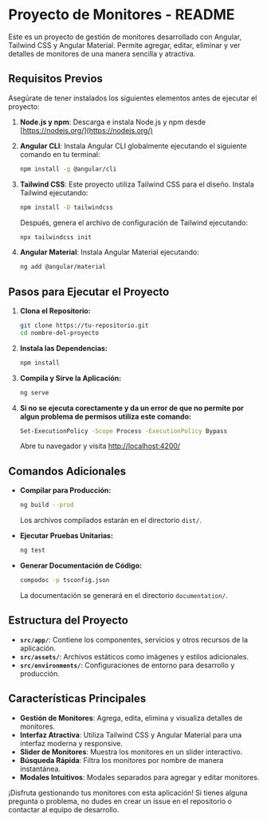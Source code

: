 # Proyecto de Monitores - README

Este es un proyecto de gestión de monitores desarrollado con Angular, Tailwind CSS y Angular Material. Permite agregar, editar, eliminar y ver detalles de monitores de una manera sencilla y atractiva.

## Requisitos Previos

Asegúrate de tener instalados los siguientes elementos antes de ejecutar el proyecto:

1. **Node.js y npm**: Descarga e instala Node.js y npm desde [https://nodejs.org/](https://nodejs.org/)

2. **Angular CLI**: Instala Angular CLI globalmente ejecutando el siguiente comando en tu terminal:

    ```bash
    npm install -g @angular/cli
    ```

3. **Tailwind CSS**: Este proyecto utiliza Tailwind CSS para el diseño. Instala Tailwind ejecutando:

    ```bash
    npm install -D tailwindcss
    ```

    Después, genera el archivo de configuración de Tailwind ejecutando:

    ```bash
    npx tailwindcss init
    ```

4. **Angular Material**: Instala Angular Material ejecutando:

    ```bash
    ng add @angular/material
    ```

## Pasos para Ejecutar el Proyecto

1. **Clona el Repositorio:**

    ```bash
    git clone https://tu-repositorio.git
    cd nombre-del-proyecto
    ```

2. **Instala las Dependencias:**

    ```bash
    npm install
    ```

3. **Compila y Sirve la Aplicación:**

    ```bash
    ng serve
    ```
4. **Si no se ejecuta corectamente y da un error de que no permite por algun problema de permisos utiliza este comando:**

    ```bash
    Set-ExecutionPolicy -Scope Process -ExecutionPolicy Bypass 
    ```

    Abre tu navegador y visita [http://localhost:4200/](http://localhost:4200/)

## Comandos Adicionales

- **Compilar para Producción:**

    ```bash
    ng build --prod
    ```

    Los archivos compilados estarán en el directorio `dist/`.

- **Ejecutar Pruebas Unitarias:**

    ```bash
    ng test
    ```

- **Generar Documentación de Código:**

    ```bash
    compodoc -p tsconfig.json
    ```

    La documentación se generará en el directorio `documentation/`.

## Estructura del Proyecto

- **`src/app/`**: Contiene los componentes, servicios y otros recursos de la aplicación.
- **`src/assets/`**: Archivos estáticos como imágenes y estilos adicionales.
- **`src/environments/`**: Configuraciones de entorno para desarrollo y producción.

## Características Principales

- **Gestión de Monitores**: Agrega, edita, elimina y visualiza detalles de monitores.
- **Interfaz Atractiva**: Utiliza Tailwind CSS y Angular Material para una interfaz moderna y responsive.
- **Slider de Monitores**: Muestra los monitores en un slider interactivo.
- **Búsqueda Rápida**: Filtra los monitores por nombre de manera instantánea.
- **Modales Intuitivos**: Modales separados para agregar y editar monitores.

¡Disfruta gestionando tus monitores con esta aplicación! Si tienes alguna pregunta o problema, no dudes en crear un issue en el repositorio o contactar al equipo de desarrollo.
